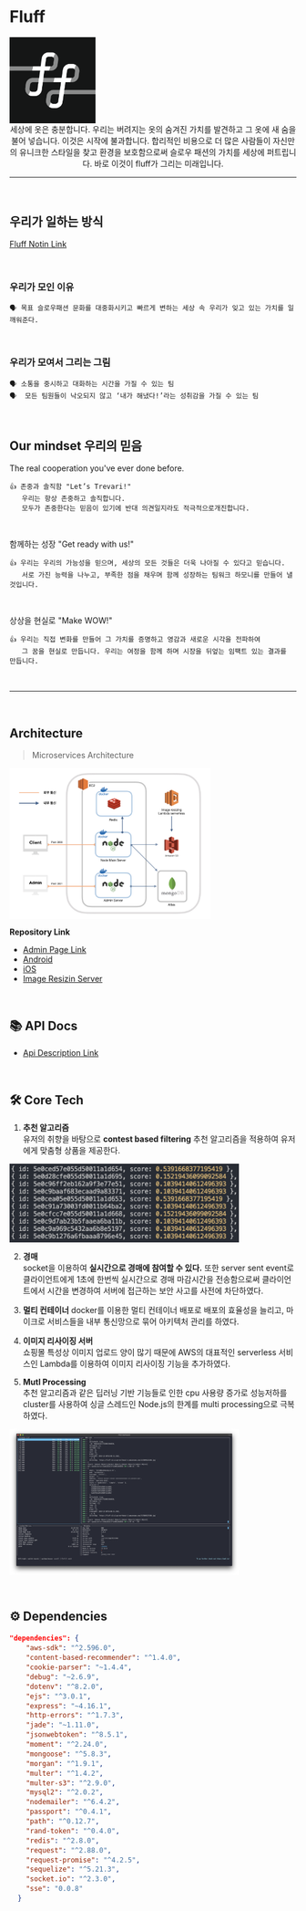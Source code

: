 # Fluff

<div align="center" style="display:flex;">
	<img src="./readmeImg/FluffMainLogo.png" width="30%"/>
</div>

<div align="center">
세상에 옷은 충분합니다. 우리는 버려지는 옷의 숨겨진 가치를 발견하고 그 옷에 새 숨을 불어 넣습니다.
이것은 시작에 불과합니다. 합리적인 비용으로 더 많은 사람들이 자신만의 유니크한 스타일을 찾고 환경을 보호함으로써 슬로우 패션의 가치를 세상에 퍼트립니다.
바로 이것이 fluff가 그리는 미래입니다.
</div>

---

&nbsp;

## 우리가 일하는 방식
[Fluff Notin Link]( https://www.notion.so/74c4e53d65ff4312be05f55a601a8a95)

&nbsp;

### 우리가 모인 이유
```
🗣 목표 슬로우패션 문화를 대중화시키고 빠르게 변하는 세상 속 우리가 잊고 있는 가치를 일깨워준다.
```

&nbsp;

### 우리가 모여서 그리는 그림
```
🗣 소통을 중시하고 대화하는 시간을 가질 수 있는 팀
🗣  모든 팀원들이 낙오되지 않고 ‘내가 해냈다!’라는 성취감을 가질 수 있는 팀
```

&nbsp;

## Our mindset 우리의 믿음 
The real cooperation you've ever done before.
```
👍 존중과 솔직함 "Let’s Trevari!" 
   우리는 항상 존중하고 솔직합니다. 
   모두가 존중한다는 믿음이 있기에 반대 의견일지라도 적극적으로개진합니다.
```
&nbsp;

함께하는 성장 "Get ready with us!"
```
👍 우리는 우리의 가능성을 믿으며, 세상의 모든 것들은 더욱 나아질 수 있다고 믿습니다.
   서로 가진 능력을 나누고, 부족한 점을 채우며 함께 성장하는 팀워크 하모니를 만들어 낼 것입니다.
```
&nbsp;

상상을 현실로 "Make WOW!"
```
👍 우리는 직접 변화를 만들어 그 가치를 증명하고 영감과 새로운 시각을 전파하여
   그 꿈을 현실로 만듭니다. 우리는 여정을 함께 하며 시장을 뒤엎는 임팩트 있는 결과를 만듭니다.
```

&nbsp;

---

&nbsp;
## Architecture
> Microservices Architecture
<div align="center" style="display:flex;">
	<img src="./readmeImg/fluff_architecture.jpeg" width="70%"/>
</div>



**Repository Link**
* [Admin Page Link](https://github.com/Fluff-Project/Fluff_Admin)
* [Android](https://github.com/Fluff-Project/Fluff_Android)
* [iOS](https://github.com/Fluff-Project/Fluff_iOS)
* [Image Resizin Server](https://github.com/Fluff-Project/Fluff_Img_Resizing)

&nbsp;
## 📚 API Docs
* [Api Description Link](https://github.com/Fluff-Project/Fluff_Server/wiki)

&nbsp;

## 🛠 Core Tech
1. **추천 알고리즘**\
유저의 취향을 바탕으로 **contest based filtering** 추천 알고리즘을 적용하여 유저에게 맞춤형 상품을 제공한다.

<div align="center" style="display:flex;">
	<img src="./readmeImg/style_rec.png" width="80%"/>
</div>

2. **경매**\
socket을 이용하여 **실시간으로 경매에 참여할 수 있다.** 또한 server sent event로 클라이언트에게 1초에 한번씩 실시간으로 경매 마감시간을 전송함으로써 클라이언트에서 시간을 변경하여 서버에 접근하는 보안 사고를 사전에 차단하였다.

3. **멀티 컨테이너**
docker를 이용한 멀티 컨테이너 배포로 배포의 효율성을 늘리고, 마이크로 서비스들을 내부 통신망으로 묶어 아키텍처 관리를 하였다.

4. **이미지 리사이징 서버**\
쇼핑몰 특성상 이미지 업로드 양이 많기 때문에 AWS의 대표적인 serverless 서비스인 Lambda를 이용하여 이미지 리사이징 기능을 추가하였다.

5. **Mutl Processing**\
추천 알고리즘과 같은 딥러닝 기반 기능들로 인한 cpu 사용량 증가로 성능저하를 cluster를 사용하여 싱글 스레드인 Node.js의 한계를 multi processing으로 극복하였다.

<div align="center" style="display:flex;">
	<img src="./readmeImg/cluster.png" width="80%"/>
</div>



&nbsp;

## ⚙️ Dependencies
```json
"dependencies": {
    "aws-sdk": "^2.596.0",
    "content-based-recommender": "^1.4.0",
    "cookie-parser": "~1.4.4",
    "debug": "~2.6.9",
    "dotenv": "^8.2.0",
    "ejs": "^3.0.1",
    "express": "~4.16.1",
    "http-errors": "^1.7.3",
    "jade": "~1.11.0",
    "jsonwebtoken": "^8.5.1",
    "moment": "^2.24.0",
    "mongoose": "^5.8.3",
    "morgan": "^1.9.1",
    "multer": "^1.4.2",
    "multer-s3": "^2.9.0",
    "mysql2": "^2.0.2",
    "nodemailer": "^6.4.2",
    "passport": "^0.4.1",
    "path": "^0.12.7",
    "rand-token": "^0.4.0",
    "redis": "^2.8.0",
    "request": "^2.88.0",
    "request-promise": "^4.2.5",
    "sequelize": "^5.21.3",
    "socket.io": "^2.3.0",
    "sse": "0.0.8"
  }
```

&nbsp;


